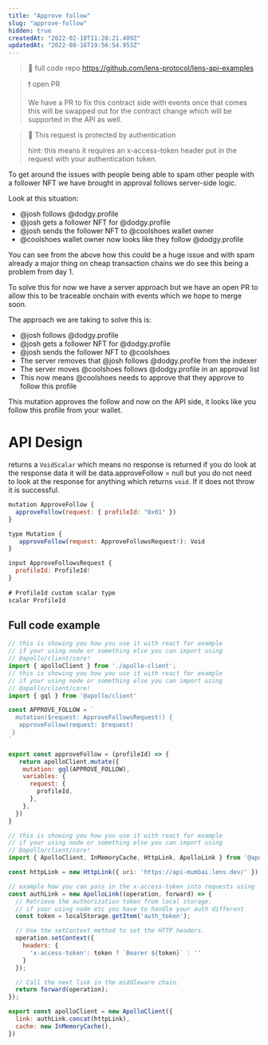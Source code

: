 ```yaml
---
title: "Approve follow"
slug: "approve-follow"
hidden: true
createdAt: "2022-02-18T11:28:21.409Z"
updatedAt: "2022-08-16T19:56:54.953Z"
---
```

> 📘 full code repo <https://github.com/lens-protocol/lens-api-examples>

> ❗️ open PR
> 
> We have a PR to fix this contract side with events once that comes this will be swapped out for the contract change which will be supported in the API as well.

> 🚧 This request is protected by authentication
> 
> hint: this means it requires an x-access-token header put in the request with your authentication token.

To get around the issues with people being able to spam other people with a follower NFT we have brought in approval follows server-side logic. 

Look at this situation:

- @josh follows @dodgy.profile
- @josh gets a follower NFT for @dodgy.profile
- @josh sends the follower NFT to @coolshoes wallet owner
- @coolshoes wallet owner now looks like they follow @dodgy.profile

You can see from the above how this could be a huge issue and with spam already a major thing on cheap transaction chains we do see this being a problem from day 1. 

To solve this for now we have a server approach but we have an open PR to allow this to be traceable onchain with events which we hope to merge soon. 

The approach we are taking to solve this is:

- @josh follows @dodgy.profile
- @josh gets a follower NFT for @dodgy.profile
- @josh sends the follower NFT to @coolshoes
- The server removes that @josh follows @dodgy.profile from the indexer
- The server moves @coolshoes follows @dodgy.profile in an approval list 
- This now means @coolshoes needs to approve that they approve to follow this profile

This mutation approves the follow and now on the API side, it looks like you follow this profile from your wallet.

API Design
==========

returns a `VoidScalar` which means no response is returned if you do look at the response data it will be data.approveFollow = null but you do not need to look at the response for anything which returns `void`. If it does not throw it is successful. 

```javascript Example operation
mutation ApproveFollow {
  approveFollow(request: { profileId: "0x01" })
}
```
```javascript Query interface
type Mutation {
   approveFollow(request: ApproveFollowsRequest!): Void
}
```
```javascript Request
input ApproveFollowsRequest {
  profileId: ProfileId!
}
  
# ProfileId custom scalar type
scalar ProfileId
```

Full code example
-----------------

```javascript approve-follow.js
// this is showing you how you use it with react for example
// if your using node or something else you can import using
// @apollo/client/core!
import { apolloClient } from './apollo-client';
// this is showing you how you use it with react for example
// if your using node or something else you can import using
// @apollo/client/core!
import { gql } from '@apollo/client'

const APPROVE_FOLLOW = `
  mutation($request: ApproveFollowsRequest!) { 
   approveFollow(request: $request)
 }
`

export const approveFollow = (profileId) => {
   return apolloClient.mutate({
    mutation: gql(APPROVE_FOLLOW),
    variables: {
      request: {
        profileId,
      },
    },
  })
}
```
```javascript apollo-client.js
// this is showing you how you use it with react for example
// if your using node or something else you can import using
// @apollo/client/core!
import { ApolloClient, InMemoryCache, HttpLink, ApolloLink } from '@apollo/client'

const httpLink = new HttpLink({ uri: 'https://api-mumbai.lens.dev/' });

// example how you can pass in the x-access-token into requests using `ApolloLink`
const authLink = new ApolloLink((operation, forward) => {
  // Retrieve the authorization token from local storage.
  // if your using node etc you have to handle your auth different
  const token = localStorage.getItem('auth_token');

  // Use the setContext method to set the HTTP headers.
  operation.setContext({
    headers: {
      'x-access-token': token ? `Bearer ${token}` : ''
    }
  });

  // Call the next link in the middleware chain.
  return forward(operation);
});

export const apolloClient = new ApolloClient({
  link: authLink.concat(httpLink),
  cache: new InMemoryCache(),
})
```